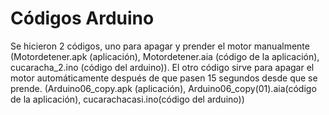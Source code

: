 # Códigos Arduino
Se hicieron 2 códigos, uno para apagar y prender el motor manualmente (Motordetener.apk (aplicación), Motordetener.aia (código de la aplicación), cucaracha_2.ino (código del arduino)).
El otro código sirve para apagar el motor automáticamente después de que pasen 15 segundos desde que se prende. (Arduino06_copy.apk (aplicación), Arduino06_copy(01).aia(código de la aplicación), cucarachacasi.ino(código del arduino)) 
